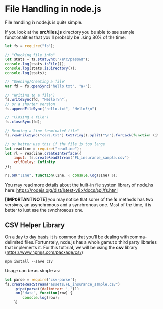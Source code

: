 # File Handling in node.js

File handling in node.js is quite simple. 

If you look at the **src/files.js** directory you be able to see sample functionalities that you'll probably be using 80% of the time:

```javascript
let fs = require("fs");

// "Checking file info"
let stats = fs.statSync("/etc/passwd");
console.log(stats.isFile());
console.log(stats.isDirectory());
console.log(stats);

// "Opening/Creating a file"
var fd = fs.openSync("hello.txt", "a+");

// "Writing to a file")
fs.writeSync(fd, "Hello!\n");
// or a shorter version
fs.appendFileSync("hello.txt", "Hello!\n")

// "Closing a file")
fs.closeSync(fd);

// Reading a line terminated file"
fs.readFileSync("cars.txt").toString().split("\n").forEach(function (item) { console.log(item); });

// or better use this if the file is too large
let readline = require("readline");
let rl = readline.createInterface({
    input: fs.createReadStream("FL_insurance_sample.csv"),
    crlfDelay: Infinity
});

rl.on("line", function(line) { console.log(line) });
```

You may read more details about the built-in file system library of node.hs here: https://nodejs.org/dist/latest-v8.x/docs/api/fs.html

**[IMPORTANT NOTE]** you may notice that some of the **fs** methods has two versions, an asynchronous and a synchronous one. Most of the time, it is better to just use the synchronous one.

## CSV Helper Library

On a day to day basis, it is common that you'll be dealing with comma-delimited files. Fortunately, node.js has a whole gamut o third party libraries that implements it. For this tutorial, we will be using the **csv** library (https://www.npmjs.com/package/csv)

```javascript
npm install --save csv
```

Usage can be as simple as:

```javascript
let parse = require('csv-parse');
fs.createReadStream("assets/FL_insurance_sample.csv")
    .pipe(parse({delimiter: ','}))
    .on('data', function(row) {
        console.log(row);  
    })
```

